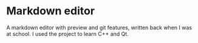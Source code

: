 # Markdown editor

A markdown editor with preview and git features, written back when I was at school.
I used the project to learn C++ and Qt.
